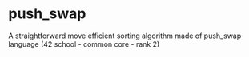# push_swap
A straightforward move efficient sorting algorithm made of push_swap language (42 school - common core - rank 2)
